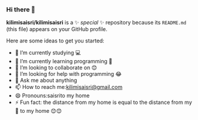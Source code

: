 ### Hi there 👋


**kilimisaisri/kilimisaisri** is a ✨ _special_ ✨ repository because its `README.md` (this file) appears on your GitHub profile.

Here are some ideas to get you started:

- 🔭 I’m currently studying 💻
- 🌱 I’m currently learning programming 👩
- 👯 I’m looking to collaborate on 😊
- 🤔 I’m looking for help with programming 😂
- 💬 Ask me about anything
- 📫 How to reach me:kilimisaisri@gmail.com
- 😄 Pronouns:saisrito my home 
- ⚡ Fun fact: the distance from my home is equal to the distance from my 🔅 to my home 😊😊

